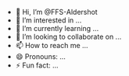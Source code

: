 - 👋 Hi, I’m @FFS-Aldershot
- 👀 I’m interested in ...
- 🌱 I’m currently learning ...
- 💞️ I’m looking to collaborate on ...
- 📫 How to reach me ...
- 😄 Pronouns: ...
- ⚡ Fun fact: ...

<!---
FFS-Aldershot/FFS-Aldershot is a ✨ special ✨ repository because its `README.md` (this file) appears on your GitHub profile.
You can click the Preview link to take a look at your changes.
--->
